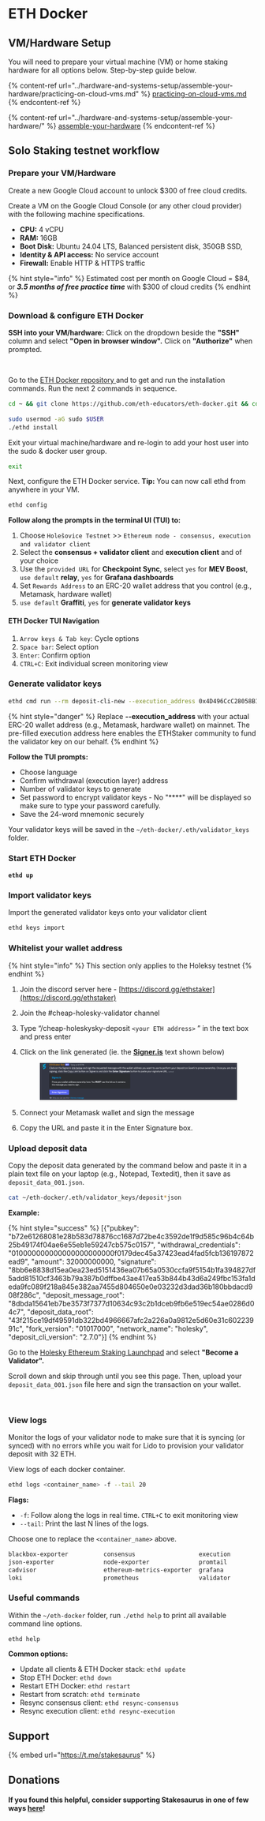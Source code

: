 # ETH Docker

## VM/Hardware Setup

You will need to prepare your virtual machine (VM) or home staking hardware for all options below. Step-by-step guide below.

{% content-ref url="../hardware-and-systems-setup/assemble-your-hardware/practicing-on-cloud-vms.md" %}
[practicing-on-cloud-vms.md](../hardware-and-systems-setup/assemble-your-hardware/practicing-on-cloud-vms.md)
{% endcontent-ref %}

{% content-ref url="../hardware-and-systems-setup/assemble-your-hardware/" %}
[assemble-your-hardware](../hardware-and-systems-setup/assemble-your-hardware/)
{% endcontent-ref %}

## Solo Staking testnet workflow

### Prepare your VM/Hardware

Create a new Google Cloud account to unlock $300 of free cloud credits.

Create a VM on the Google Cloud Console (or any other cloud provider) with the following machine specifications.

* **CPU:** 4 vCPU
* **RAM:** 16GB
* **Boot Disk:** Ubuntu 24.04 LTS, Balanced persistent disk, 350GB SSD,
* **Identity & API access:** No service account
* **Firewall:** Enable HTTP & HTTPS traffic

{% hint style="info" %}
Estimated cost per month on Google Cloud = $84, or _**3.5 months of free practice time**_ with $300 of cloud credits&#x20;
{% endhint %}

### Download & configure ETH Docker

**SSH into your VM/hardware:** Click on the dropdown beside the **"SSH"** column and select **"Open in browser window".** Click on **"Authorize"** when prompted.

<figure><img src="https://dvt-homestaker.stakesaurus.com/~gitbook/image?url=https%3A%2F%2F1628445806-files.gitbook.io%2F%7E%2Ffiles%2Fv0%2Fb%2Fgitbook-x-prod.appspot.com%2Fo%2Fspaces%252FoML8XLjdWBoYbtGBoQ9R%252Fuploads%252F67CExXgVAXX8He9QB978%252Fimage.png%3Falt%3Dmedia%26token%3D76052e50-b3d8-4ef4-b143-ac07a32f45fb&#x26;width=768&#x26;dpr=4&#x26;quality=100&#x26;sign=8d7c4d17&#x26;sv=1" alt=""><figcaption></figcaption></figure>

Go to the [ETH Docker repository ](https://ethdocker.com/Usage/QuickStart)and to get and run the installation commands. Run the next 2 commands in sequence.

```sh
cd ~ && git clone https://github.com/eth-educators/eth-docker.git && cd eth-docker
```

```sh
sudo usermod -aG sudo $USER
./ethd install
```

Exit your virtual machine/hardware and re-login to add your host user into the sudo & docker user group.

```sh
exit
```

Next, configure the ETH Docker service. **Tip:** You can now call ethd from anywhere in your VM.

```sh
ethd config
```

**Follow along the prompts in the terminal UI (TUI) to:**

1. Choose `Holešovice Testnet` >> `Ethereum node - consensus, execution and validator client`
2. Select the **consensus + validator client** and **execution client** and  of your choice
3. Use the `provided URL` for **Checkpoint Sync**, select `yes` for **MEV Boost**, `use default` **relay**, `yes` for **Grafana dashboards**
4. Set `Rewards Address` to an ERC-20 wallet address that you control (e.g., Metamask, hardware wallet)
5. `use default` **Graffiti**, `yes` for **generate validator keys**

#### ETH Docker TUI Navigation

1. `Arrow keys & Tab key`: Cycle options
2. `Space bar`: Select option
3. `Enter`: Confirm option
4. `CTRL+C`: Exit individual screen monitoring view

### Generate validator keys

```sh
ethd cmd run --rm deposit-cli-new --execution_address 0x4D496CcC28058B1D74B7a19541663E21154f9c84 --uid $(id -u)
```

{% hint style="danger" %}
Replace **--execution\_address** with your actual ERC-20 wallet address (e.g., Metamask, hardware wallet) on mainnet. The pre-filled execution address here enables the ETHStaker community to fund the validator key on our behalf.
{% endhint %}

**Follow the TUI prompts:**

* Choose language
* Confirm withdrawal (execution layer) address
* Number of validator keys to generate
* Set password to encrypt validator keys - No "\*\*\*\*" will be displayed so make sure to type your password carefully.
* Save the 24-word mnemonic securely

Your validator keys will be saved in the `~/eth-docker/.eth/validator_keys` folder.

### Start ETH Docker

<pre class="language-sh"><code class="lang-sh"><strong>ethd up
</strong></code></pre>

### Import validator keys

Import the generated validator keys onto your validator client

```sh
ethd keys import
```

### Whitelist your wallet address

{% hint style="info" %}
This section only applies to the Holeksy testnet
{% endhint %}

1. Join the discord server here - [https://discord.gg/ethstaker](https://discord.gg/ethstaker)
2. Join the #cheap-holesky-validator channel
3. Type “/cheap-holeskysky-deposit `<your ETH address>` ” in the text box and press enter
4.  Click on the link generated (ie. the [**Signer.is**](http://signer.is) text shown below)&#x20;

    <figure><img src="../.gitbook/assets/image (144).png" alt=""><figcaption></figcaption></figure>
5. Connect your Metamask wallet and sign the message
6. Copy the URL and paste it in the Enter Signature box.

### Upload deposit data

Copy the deposit data generated by the command below and paste it in a plain text file on your laptop (e.g., Notepad, Textedit), then it save as `deposit_data_001.json`.

```sh
cat ~/eth-docker/.eth/validator_keys/deposit*json
```

**Example:**

{% hint style="success" %}
\[{"pubkey": "b72e61268081e28b583d78876cc1687d72be4c3592de1f9d585c96b4c64b25b49174f04ae6e55eb1e59247cb575c0157", "withdrawal\_credentials": "010000000000000000000000f0179dec45a37423ead4fad5fcb136197872ead9", "amount": 32000000000, "signature": "8bb6e8838d15ea0ea23ed5151436ea07b65a0530ccfa9f5154b1fa394827df5add81510cf3463b79a387b0dffbe43ae417ea53b844b43d6a249fbc153fa1deda9fc089f218a845e382aa7455d804650e0e03232d3dad36b180bbdacd908f286c", "deposit\_message\_root": "8dbda15641eb7be3573f7377d10634c93c2b1dceb9fb6e519ec54ae0286d04c7", "deposit\_data\_root": "43f215ce19df49591db322bd4966667afc2a226a0a9812e5d60e31c60223991c", "fork\_version": "01017000", "network\_name": "holesky", "deposit\_cli\_version": "2.7.0"}]
{% endhint %}

Go to the [Holesky Ethereum Staking Launchpad](https://holesky.launchpad.ethereum.org/en/upload-deposit-data) and select **"Become a Validator".**

Scroll down and skip through until you see this page. Then, upload your `deposit_data_001.json` file here and sign the transaction on your wallet.

<figure><img src="../.gitbook/assets/Screenshot 2024-09-02 at 4.53.57 PM.png" alt=""><figcaption></figcaption></figure>

### View logs

Monitor the logs of your validator node to make sure that it is syncing (or synced) with no errors while you wait for Lido to provision your validator deposit with 32 ETH.

View logs of each docker container.

```sh
ethd logs <container_name> -f --tail 20
```

**Flags:**

* `-f`: Follow along the logs in real time. `CTRL+C` to exit monitoring view
* `--tail`: Print the last N lines of the logs.

Choose one to replace the `<container_name>` above.

```
blackbox-exporter          consensus                  execution                  json-exporter              node-exporter              promtail
cadvisor                   ethereum-metrics-exporter  grafana                    loki                       prometheus                 validator
```

### Useful commands

Within the `~/eth-docker` folder, run `./ethd help` to print all available command line options.&#x20;

```sh
ethd help
```

**Common options:**

* Update all clients & ETH Docker stack: `ethd update`
* Stop ETH Docker: `ethd down`
* Restart ETH Docker: `ethd restart`
* Restart from scratch: `ethd terminate`&#x20;
* Resync consensus client: `ethd resync-consensus`
* Resync execution client: `ethd resync-execution`

## Support

{% embed url="https://t.me/stakesaurus" %}

## Donations

#### If you found this helpful, consider supporting Stakesaurus in one of few ways [here](https://dvt-homestaker.stakesaurus.com/#if-you-found-this-helpful-consider-supporting-stakesaurus-in-one-of-two-ways-below)!
